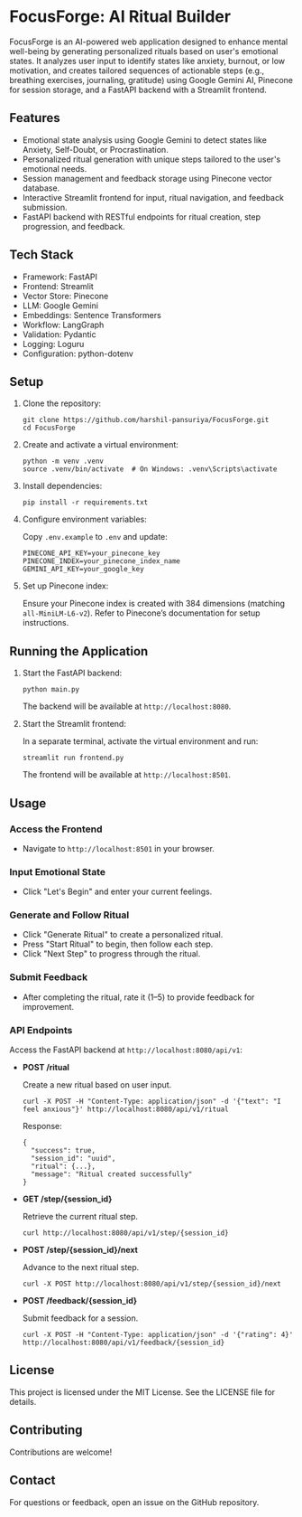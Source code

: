 # FocusForge: AI Ritual Builder

FocusForge is an AI-powered web application designed to enhance mental well-being by generating personalized rituals based on user's emotional states. It analyzes user input to identify states like anxiety, burnout, or low motivation, and creates tailored sequences of actionable steps (e.g., breathing exercises, journaling, gratitude) using Google Gemini AI, Pinecone for session storage, and a FastAPI backend with a Streamlit frontend.

## Features

- Emotional state analysis using Google Gemini to detect states like Anxiety, Self-Doubt, or Procrastination.
- Personalized ritual generation with unique steps tailored to the user's emotional needs.
- Session management and feedback storage using Pinecone vector database.
- Interactive Streamlit frontend for input, ritual navigation, and feedback submission.
- FastAPI backend with RESTful endpoints for ritual creation, step progression, and feedback.

## Tech Stack

- Framework: FastAPI
- Frontend: Streamlit
- Vector Store: Pinecone
- LLM: Google Gemini
- Embeddings: Sentence Transformers
- Workflow: LangGraph
- Validation: Pydantic
- Logging: Loguru
- Configuration: python-dotenv

## Setup

1. Clone the repository:

   ```
   git clone https://github.com/harshil-pansuriya/FocusForge.git
   cd FocusForge
   ```

2. Create and activate a virtual environment:

   ```
   python -m venv .venv
   source .venv/bin/activate  # On Windows: .venv\Scripts\activate
   ```

3. Install dependencies:

   ```
   pip install -r requirements.txt
   ```

   

4. Configure environment variables:

   Copy `.env.example` to `.env` and update:

   ```
   PINECONE_API_KEY=your_pinecone_key
   PINECONE_INDEX=your_pinecone_index_name
   GEMINI_API_KEY=your_google_key
   ```

5. Set up Pinecone index:

   Ensure your Pinecone index is created with 384 dimensions (matching `all-MiniLM-L6-v2`). Refer to Pinecone’s documentation for setup instructions.

## Running the Application

1. Start the FastAPI backend:

   ```
   python main.py
   ```

   The backend will be available at `http://localhost:8080`.

2. Start the Streamlit frontend:

   In a separate terminal, activate the virtual environment and run:

   ```
   streamlit run frontend.py
   ```

   The frontend will be available at `http://localhost:8501`.

## Usage

### Access the Frontend

- Navigate to `http://localhost:8501` in your browser.

### Input Emotional State

- Click "Let's Begin" and enter your current feelings.

### Generate and Follow Ritual

- Click "Generate Ritual" to create a personalized ritual.
- Press "Start Ritual" to begin, then follow each step.
- Click "Next Step" to progress through the ritual.

### Submit Feedback

- After completing the ritual, rate it (1–5) to provide feedback for improvement.

### API Endpoints

Access the FastAPI backend at `http://localhost:8080/api/v1`:

- **POST /ritual**

  Create a new ritual based on user input.

  ```
  curl -X POST -H "Content-Type: application/json" -d '{"text": "I feel anxious"}' http://localhost:8080/api/v1/ritual
  ```

  Response:

  ```
  {
    "success": true,
    "session_id": "uuid",
    "ritual": {...},
    "message": "Ritual created successfully"
  }
  ```

- **GET /step/{session_id}**

  Retrieve the current ritual step.

  ```
  curl http://localhost:8080/api/v1/step/{session_id}
  ```

- **POST /step/{session_id}/next**

  Advance to the next ritual step.

  ```
  curl -X POST http://localhost:8080/api/v1/step/{session_id}/next
  ```

- **POST /feedback/{session_id}**

  Submit feedback for a session.

  ```
  curl -X POST -H "Content-Type: application/json" -d '{"rating": 4}' http://localhost:8080/api/v1/feedback/{session_id}
  ```

## License

This project is licensed under the MIT License. See the LICENSE file for details.

## Contributing

Contributions are welcome!

## Contact

For questions or feedback, open an issue on the GitHub repository.
